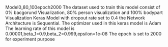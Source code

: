 Model0_80_100epoch2000
The dataset used to train this model consist of 0% bacgorund Visualization, 80% person visualization and 100% bodypart Visualization
Keras Model with dropout rate set to 0.4
the Network Architecture is Sequential.
The optimizer used in this keras model is Adam
The learning rate of this model is 0.00001,beta_1=0.9,beta_2=0.999,epsilon=1e-08
The epoch is set to 2000 for experiment purpose
